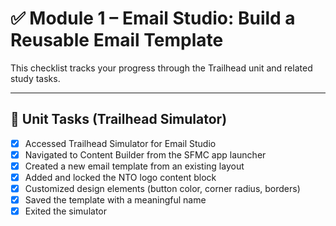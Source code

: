 # ✅ Module 1 – Email Studio: Build a Reusable Email Template

This checklist tracks your progress through the Trailhead unit and related study tasks.

---

## 🧭 Unit Tasks (Trailhead Simulator)

- [x] Accessed Trailhead Simulator for Email Studio
- [x] Navigated to Content Builder from the SFMC app launcher
- [x] Created a new email template from an existing layout
- [x] Added and locked the NTO logo content block
- [x] Customized design elements (button color, corner radius, borders)
- [x] Saved the template with a meaningful name
- [x] Exited the simulator
